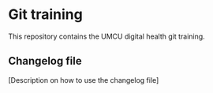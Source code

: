 # Git training
This repository contains the UMCU digital health git training.

## Changelog file
[Description on how to use the changelog file]
